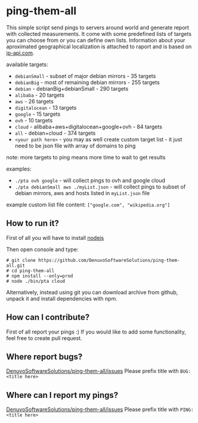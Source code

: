 # ping-them-all

This simple script send pings to servers around world and generate report with collected measurements.
It come with some predefined lists of targets you can choose from or you can define own lists.
Information about your aproximated geographical localization is attached to raport and is based on [ip-api.com](http://ip-api.com).

available targets:
  * `debianSmall` - subset of major debian mirrors - 35 targets
  * `debianBig` - most of remaining debian mirrors - 255 targets
  * `debian` - debianBig+debianSmall - 290 targets
  * `alibaba` - 20 targets
  * `aws` - 26 targets
  * `digitalocean` - 13 targets
  * `google` - 15 targets
  * `ovh` - 10 targets
  * `cloud` - alibaba+aws+digitalocean+google+ovh - 84 targets
  * `all` - debian+cloud - 374 targets
  * `<your path here>` - you may as well create custom target list - it just need to be json file with array of domains to ping


note: more targets to ping means more time to wait to get results

examples:
  * `./pta ovh google` - will collect pings to ovh and google cloud
  * `./pta debianSmall aws ./myList.json` - will collect pings to subset of debian mirrors, aws and hosts listed in `myList.json` file

example custom list file content: `["google.com", "wikipedia.org"]`

## How to run it?

First of all you will have to install [nodejs](https://nodejs.org/en/download/)

Then open console and type:
```
# git clone https://github.com/DenuvoSoftwareSolutions/ping-them-all.git
# cd ping-them-all
# npm install --only=prod
# node ./bin/pta cloud
```

Alternatively, instead using git you can download archive from github, unpack it and install dependencies with npm.

## How can I contribute?

First of all report your pings :)
If you would like to add some functionality, feel free to create pull request.

## Where report bugs?

[DenuvoSoftwareSolutions/ping-them-all/issues](https://github.com/DenuvoSoftwareSolutions/ping-them-all/issues)
Please prefix title with `BUG: <title here>`

## Where can I report my pings?

[DenuvoSoftwareSolutions/ping-them-all/issues](https://github.com/DenuvoSoftwareSolutions/ping-them-all/issues)
Please prefix title with `PING: <title here>`
